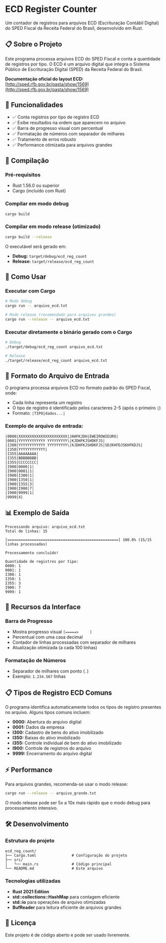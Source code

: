 # ECD Register Counter

Um contador de registros para arquivos ECD (Escrituração Contábil Digital) do SPED Fiscal da Receita Federal do Brasil, desenvolvido em Rust.

## 📋 Sobre o Projeto

Este programa processa arquivos ECD do SPED Fiscal e conta a quantidade de registros por tipo. O ECD é um arquivo digital que integra o Sistema Público de Escrituração Digital (SPED) da Receita Federal do Brasil.

**Documentação oficial do layout ECD:** [http://sped.rfb.gov.br/pasta/show/1569](http://sped.rfb.gov.br/pasta/show/1569)

## 🚀 Funcionalidades

- ✅ Conta registros por tipo de registro ECD
- ✅ Exibe resultados na ordem que aparecem no arquivo
- ✅ Barra de progresso visual com percentual
- ✅ Formatação de números com separador de milhares
- ✅ Tratamento de erros robusto
- ✅ Performance otimizada para arquivos grandes

## 🔧 Compilação

### Pré-requisitos

- Rust 1.56.0 ou superior
- Cargo (incluído com Rust)

### Compilar em modo debug

```bash
cargo build
```

### Compilar em modo release (otimizado)

```bash
cargo build --release
```

O executável será gerado em:
- **Debug:** `target/debug/ecd_reg_count`
- **Release:** `target/release/ecd_reg_count`

## 🎯 Como Usar

### Executar com Cargo

```bash
# Modo debug
cargo run -- arquivo_ecd.txt

# Modo release (recomendado para arquivos grandes)
cargo run --release -- arquivo_ecd.txt
```

### Executar diretamente o binário gerado com o Cargo

```bash
# Debug
./target/debug/ecd_reg_count arquivo_ecd.txt

# Release
./target/release/ecd_reg_count arquivo_ecd.txt
```

## 📄 Formato do Arquivo de Entrada

O programa processa arquivos ECD no formato padrão do SPED Fiscal, onde:

- Cada linha representa um registro
- O tipo de registro é identificado pelos caracteres 2-5 (após o primeiro `|`)
- Formato: `|TIPO|dados...|`

### Exemplo de arquivo de entrada:

```
|0000|XXXXXXXXXXXXXXXXXXXXXX|JAHFKJDH|EWEIROWIEURO|
|0001|YYYYYYYYYYYY YYYYYYYYY\|KJDHFKJSHDKFJS|
|I300|YYYYYYYYYYYY YYYYYYYYY\|KJDHFKJSHDKFJS|SDJKHFDJSKHFKDJS|
|I350|YYYYYYYYYYYY|
|I355|AAAAAAAA|
|I355|BBBBBBBB|
|I355|CCCCCCCC|
|I900|0000|1|
|I900|0001|1|
|I900|I300|1|
|I900|I350|1|
|I900|I355|3|
|I900|I900|7|
|I900|9999|1|
|9999|X|
```

## 📊 Exemplo de Saída

```
Processando arquivo: arquivo_ecd.txt
Total de linhas: 15

[==================================================] 100.0% (15/15 linhas processadas)

Processamento concluído!

Quantidade de registros por tipo:
0000: 1
0001: 1
I300: 1
I350: 1
I355: 3
I900: 7
9999: 1
```

## 🎨 Recursos da Interface

### Barra de Progresso
- Mostra progresso visual `[=====>     ]`
- Percentual com uma casa decimal
- Contador de linhas processadas com separador de milhares
- Atualização otimizada (a cada 100 linhas)

### Formatação de Números
- Separador de milhares com ponto (`.`)
- Exemplo: `1.234.567` linhas

## 📋 Tipos de Registro ECD Comuns

O programa identifica automaticamente todos os tipos de registro presentes no arquivo. Alguns tipos comuns incluem:

- **0000:** Abertura do arquivo digital
- **0001:** Dados da empresa
- **I300:** Cadastro de bens do ativo imobilizado
- **I350:** Baixas do ativo imobilizado
- **I355:** Controle individual de bem do ativo imobilizado
- **I900:** Controle de registros do arquivo
- **9999:** Encerramento do arquivo digital

## ⚡ Performance

Para arquivos grandes, recomenda-se usar o modo release:

```bash
cargo run --release -- arquivo_grande.txt
```

O modo release pode ser 5x a 10x mais rápido que o modo debug para processamento intensivo.

## 🛠️ Desenvolvimento

### Estrutura do projeto

```
ecd_reg_count/
├── Cargo.toml                # Configuração do projeto
├── src/
│   └── main.rs               # Código principal
└── README.md                 # Este arquivo
```

### Tecnologias utilizadas

- **Rust 2021 Edition**
- **std::collections::HashMap** para contagem eficiente
- **std::io** para operações de arquivo otimizadas
- **BufReader** para leitura eficiente de arquivos grandes

## 📝 Licença

Este projeto é de código aberto e pode ser usado livremente.
